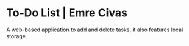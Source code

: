 # To-Do List | Emre Civas
A web-based application to add and delete tasks, it also features local storage. 
